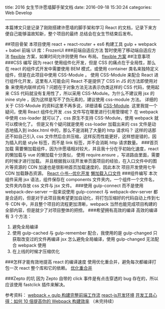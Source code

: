 ﻿title: 2016 女生节许愿墙脚手架文档
date: 2016-09-18 15:30:24
categories: Web Develop

---
本篇博文只是记录了刚刚搭建许愿墙的脚手架和学习 React 的文档，记录下来方便自己能够温故知新，整个项目的最终
总结会在女生节结束后发布。
<!--more-->
##项目骨架
本项目使用 react + react-router + es6
构建工具 gulp + webpack + babel
前端 UI 库：FrozenUI 
###前端自适应方法
暂时使用了移动端自适应方法 [flexible](https://github.com/amfe/lib-flexible/blob/master/README.md) 方案，如果时间允许则使用 flex 布局。
[flexible 方案](https://github.com/amfe/article/issues/17)
##注意事项
###CSS 编写
因为 react 使用组件化开发，但是 CSS 的痛点在于全局性，那么在 react 的组件式开发中需要使用 BEM 模式，或使用 container 类名来独特定义组件，但是在此项目中使用 CSS-Module 。
使用 CSS-Module 来配合 React 进行组件化开发，这里有人可能会问 React 不是提供了 CSS in JS 的方法即使用对象
来使用内联样式吗？问题在于对象方法无法表示伪类这样的 CSS 代码，使用起来 CSS 代码就没有复用性了，所以采用
CSS-Module。为什么不建议用 jsx 的 inine style ，因为这样是写不了伪元素的，建议使用 css-module 方法。
详细的关于 CSS-Module 的资料这里不再多说，详细请看 [CSS-Module](http://www.tuicool.com/articles/nYjyEzZ).
这里我提一个疑问，使用 React 组件化开发 .css 文件写在哪里进行引用管理呢？
在 webpack 中使用 css-loader 就可以了，css 原生不支持 CSS-Module，使用 webpack 就可以模块化了。
但是又有个疑问就是使用 css-loader 加载出来的 css 文件是动态地插入到 index.html 中的，那么不是消耗了大量的 http 请求吗？
这样的话那还不如自己引入 css 文件然后合并压缩，这样反而性能更好，这样想是错的，因为插入的是 style 标签，而不是 link 标签，并不会消耗 http 请求数量。
###首页加载
需要懒加载组件，因为许愿墙相对较大，并且我十分在乎初始化速度，react 的懒加载与 vue 的懒加载十分类似，
使用 require.ensure ，写进路由里面，需要的时候才进行加载。
并且根据我以往开发单页面项目的经验，在入口文件中的图片等资源的 CDN 加速也是很影响首页加载速度的，因此本次
项目开发使用七牛 CDN 加载静态资源。
[React 小书--优化开发](https://fakefish.github.io/react-webpack-cookbook/Optimizing-development)
[懒加载入口文件](https://fakefish.github.io/react-webpack-cookbook/Lazy-loaded-entry-points.html)
###组件编写
本次组件采用 jsx 语法，组件保存在 components 文件夹内，一个组件一个文件名，文件夹内存放 css 文件与 jsx 文件。
###使用 gulp-connect 而不是使用 webpack-dev-server
一般来说使用 gulp-connect 与 webpack-dev-server 都是合适的，但是对于此项目我希望更加自动化，将打包压缩好的代码自动上传到七牛 CDN 中，并且整个项目的流程更加清晰，webpack 当然也能完成项目构建的全部内容，但是就少了对项目整体的把控。
###希望拥有高效的编译
高效的编译有 3 个方法：
1. 避免全局编译
2. 使用 gulp-cached 与 gulp-remember 配合，我使用的是 gulp-changed 只获取改变过的文件再编译
jsx 怎么避免全局编译，使用 gulp-changed 无法配合 webpack 使用
3. 在上线的时候才压缩优化

###怎样才能有效地提高 react 的编译速度
使用优化重合并，避免每次都编译打包一次 react 整个库和它的依赖。
[优化重合并](https://fakefish.github.io/react-webpack-cookbook/Optimizing-rebundling.html)

###Zepto 的坑
因为 Zepto 自带的 click 事件是有点击穿透的 bug 存在的，所以应该使用 fastclick 插件来解决。


参考资料：
[webpack + gulp 构建完整前端工作流](https://zhuanlan.zhihu.com/p/21312474)
[react-js开发环境](https://segmentfault.com/a/1190000004825205)
[开发工具心得：如何 10 倍提高你的 Webpack 构建效率](https://segmentfault.com/a/1190000005770042#articleHeader0)
（未完持续）




